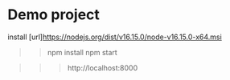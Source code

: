 # Demo project

install [url]https://nodejs.org/dist/v16.15.0/node-v16.15.0-x64.msi

> > npm install
> > npm start

> > > http://localhost:8000
